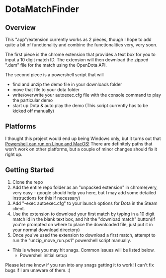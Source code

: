 # DotaMatchFinder

## Overview
This "app"/extension currently works as 2 pieces, though I hope to add quite a bit of functionality and combine the functionalities very, very soon.

The first piece is the chrome extension that provides a text box for you to input a 10 digit match ID. The extension will then download the zipped ".dem" file for the match using the OpenDota API.

The second piece is a powershell script that will 
 - find and unzip the demo file in your downloads folder
 - move that file to your dota folder
 - write/overwrite your autoexec.cfg file with the console command to play the particular demo
 - start up Dota & auto play the demo
(This script currently has to be kicked off manually)

## Platforms

I thought this project would end up being Windows only, but it turns out that [Powershell can run on Linux and MacOS!](https://docs.microsoft.com/en-us/powershell/scripting/install/installing-powershell?view=powershell-7.1)
There are definitely paths that won't work on other platforms, but a couple of minor changes should fix it right up.

## Getting Started
1. Clone the repo
2. Add the entire repo folder as an "unpacked extension" in chrome(very, very easy - google should help you here, but I may add some detailed instructions for this if necessary)
3. Add "-exec autoexec.cfg" to your launch options for Dota in the Steam client.
4. Use the extension to download your first match by typing in a 10 digit match id in the blank text box, and hit the "download match" button(if you're prompted on where to place the downloaded file, just put it in your normal download directory) 
5. Once you've used the extension to download a first match, attempt to run the "unzip_move_run.ps1" powershell script manually.
  - This is where you may hit snags. Common issues will be listed below.
    - Powershell initial setup

Please let me know if you run into any snags getting it to work! I can't fix bugs if I am unaware of them. :)
